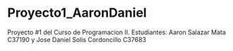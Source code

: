 # Proyecto1_AaronDaniel
Proyecto #1 del Curso de Programacion II. Estudiantes: Aaron Salazar Mata C37190 y Jose Daniel Solis Cordoncillo C37683
